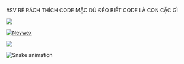 #SV RẺ RÁCH THÍCH CODE MẶC DÙ ĐÉO BIẾT CODE LÀ CON CẶC GÌ 


[![](https://visitcount.itsvg.in/api?id=Nevwex&icon=0&color=12)](https://visitcount.itsvg.in)

[![Nevwex](https://github-readme-stats.vercel.app/api?username=Nevwex&theme=dark&icon_color=84628F&show_icons=true)](https://github.com/Nevwex)

[![](https://github-readme-stats.vercel.app/api/top-langs/?username=Nevwex&layout=compact&theme=dark)](https://github.com/Nevwex)

![Snake animation](https://github.com/Nevwex/Nevwex/blob/output/github-contribution-grid-snake.svg)
